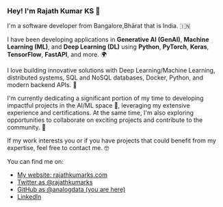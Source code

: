 
### Hey! I'm Rajath Kumar KS 👋

I'm a software developer from Bangalore,Bhārat that is India. 🇮🇳

I have been developing applications in **Generative AI (GenAI)**, **Machine Learning (ML)**, and **Deep Learning (DL)** using **Python**, **PyTorch**, **Keras**, **TensorFlow**, **FastAPI**, and more. 🌍

I love building innovative solutions with Deep Learning/Machine Learning, distributed systems, SQL and NoSQL databases, Docker, Python, and modern backend APIs. 🤖

I'm currently dedicating a significant portion of my time to developing impactful projects in the AI/ML space 🚀, leveraging my extensive experience and certifications. At the same time, I'm also exploring opportunities to collaborate on exciting projects and contribute to the community. 🌟

If my work interests you or if you have projects that could benefit from my expertise, feel free to contact me. 🤓

You can find me on:

* [My website: rajathkumarks.com](https://rajathkumarks.com/)
* [Twitter as @rajathkumarks](https://twitter.com/rajathkumarks)
* [GitHub as @analogdata (you are here)](https://github.com/analogdata)
* [LinkedIn](https://linkedin.com/in/rajathkumarks)
